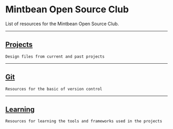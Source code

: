 # Mintbean Open Source Club
List of resources for the Mintbean Open Source Club. 

---
## [Projects](./Projects/projects.md)
`Design files from current and past projects`

---
## [Git](./Git/git.md)
`Resources for the basic of version control`

---
## [Learning](./Learning/learning.md)
`Resources for learning the tools and frameworks used in the projects`  
